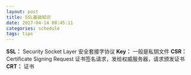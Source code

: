 ```yaml
---
layout: post
title: SSL基础知识
date: 2017-04-14 08:45:11
categories: schedule
tags: tips
---
```


**SSL：** Security Socket Layer 安全套接字协议
**Key：** 一般是私钥文件
**CSR：** Certificate Signing Request 证书签名请求，发给权威服务器，请求颁发证书
**CRT：**  证书

















































































